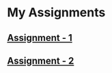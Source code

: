 # My Assignments

## [Assignment - 1](https://github.com/shishir13/ENDv4/blob/main/Assignment-1)

## [Assignment - 2](https://github.com/shishir13/ENDv4/blob/main/Assignment-2)


